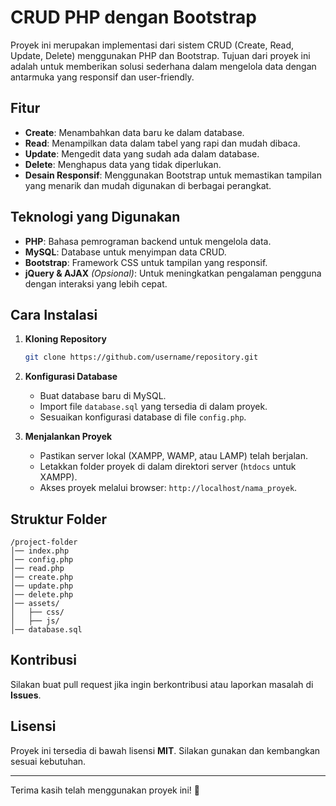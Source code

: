 # CRUD PHP dengan Bootstrap

Proyek ini merupakan implementasi dari sistem CRUD (Create, Read, Update, Delete) menggunakan PHP dan Bootstrap. Tujuan dari proyek ini adalah untuk memberikan solusi sederhana dalam mengelola data dengan antarmuka yang responsif dan user-friendly.

## Fitur
- **Create**: Menambahkan data baru ke dalam database.
- **Read**: Menampilkan data dalam tabel yang rapi dan mudah dibaca.
- **Update**: Mengedit data yang sudah ada dalam database.
- **Delete**: Menghapus data yang tidak diperlukan.
- **Desain Responsif**: Menggunakan Bootstrap untuk memastikan tampilan yang menarik dan mudah digunakan di berbagai perangkat.

## Teknologi yang Digunakan
- **PHP**: Bahasa pemrograman backend untuk mengelola data.
- **MySQL**: Database untuk menyimpan data CRUD.
- **Bootstrap**: Framework CSS untuk tampilan yang responsif.
- **jQuery & AJAX** *(Opsional)*: Untuk meningkatkan pengalaman pengguna dengan interaksi yang lebih cepat.

## Cara Instalasi
1. **Kloning Repository**
   ```bash
   git clone https://github.com/username/repository.git
   ```
2. **Konfigurasi Database**
   - Buat database baru di MySQL.
   - Import file `database.sql` yang tersedia di dalam proyek.
   - Sesuaikan konfigurasi database di file `config.php`.

3. **Menjalankan Proyek**
   - Pastikan server lokal (XAMPP, WAMP, atau LAMP) telah berjalan.
   - Letakkan folder proyek di dalam direktori server (`htdocs` untuk XAMPP).
   - Akses proyek melalui browser: `http://localhost/nama_proyek`.

## Struktur Folder
```
/project-folder
│── index.php
│── config.php
│── read.php
│── create.php
│── update.php
│── delete.php
│── assets/
│   ├── css/
│   ├── js/
│── database.sql
```

## Kontribusi
Silakan buat pull request jika ingin berkontribusi atau laporkan masalah di **Issues**.

## Lisensi
Proyek ini tersedia di bawah lisensi **MIT**. Silakan gunakan dan kembangkan sesuai kebutuhan.

---

Terima kasih telah menggunakan proyek ini! 🚀

